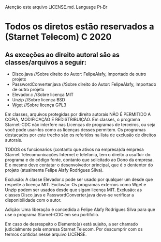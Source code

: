 Atenção este arquivo LICENSE.md.
Language Pt-Br
# Todos os diretos estão reservados a (Starnet Telecom) C 2020
## As exceções ao direito autoral são as classes/arquivos a seguir:
* Disco.java //Sobre direito do Autor: FelipeAlafy, Importado de outro projeto
* PasswordConverter.java //Sobre direito do Autor: FelipeAlafy, Importado de outro projeto
* Elevador.c //Sobre licença MIT
* Unzip //Sobre licença BSD
* [Wget](https://www.gnu.org/software/wget/) //Sobre licença GPL3

Em classes, arquivos protegidas por direito autorais NÃO É PERMITIDO A COPIA, MODIFICAÇÃO E REDISTRIBUIÇÃO.
Em classes, o programa Starnet-CDC não interfere nas Licenças de programas de terceiros, ou seja você pode usar-los 
como as licenças desses permitem. Os programas destacados por este trecho são os referidos na lista de exclusão de
direitos autorais.

TODOS os funcionarios (contanto que ativos na empresa)da empresa Starnet Telecomunicações Internet e telefonia,
tem o direito a usufluir do programa e do código fonte, contanto que solicitado ao Dono da empresa. E o mesmo deve
contatar o desenvolvedor principal, que é o dententor do projeto (atualmente Felipe Alafy Rodrigues Silva).

Exclusão: A classe Elevador.c pode ser usado por qualquer um desde que respeite a licença MIT.
Exclusão: Os programas externos como Wget e Unzip podem ser usados desde que sigam licença MIT.
Exclusão: as classes Disco.java e PasswordConverter.java deve-se verificar a disponibilidade com o autor.

Adição: Uma liberação é concedida a Felipe Alafy Rodrigues Silva para que use o programa Starnet-CDC em seu portifolio.

Em caso de desrespeito o Elemento(a) está sujeito, a ser chamado judicialmente pela empresa Starnet Telecom.
Por descumprir com os termos contidos nesse arquivo LICENSE.
